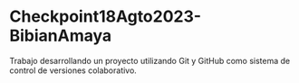 # Checkpoint18Agto2023-BibianAmaya
Trabajo desarrollando un proyecto utilizando Git y GitHub como sistema de control de versiones colaborativo.
